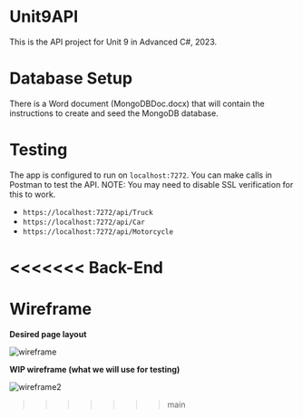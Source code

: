 # Unit9API
This is the API project for Unit 9 in Advanced C#, 2023.

# Database Setup
There is a Word document (MongoDBDoc.docx) that will contain the instructions to create and seed the MongoDB database. 

# Testing
The app is configured to run on `localhost:7272`. You can make calls in Postman to test the API.
NOTE: You may need to disable SSL verification for this to work. 
- `https://localhost:7272/api/Truck`
- `https://localhost:7272/api/Car`
- `https://localhost:7272/api/Motorcycle`

<<<<<<< Back-End
=======

# Wireframe
<b>Desired page layout</b>

![wireframe](https://user-images.githubusercontent.com/26259906/217272963-01161471-5b09-4698-afbd-416d6212cb84.png)

<b>WIP wireframe (what we will use for testing)</b>

![wireframe2](https://user-images.githubusercontent.com/26259906/217274774-daa58bf6-fddb-4e09-9a0f-de545f787c7e.PNG)
>>>>>>> main
